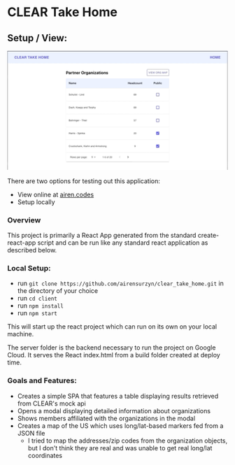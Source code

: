 # CLEAR Take Home

## Setup / View:

![](/.readme/clear_take_home_gif.gif)

There are two options for testing out this application:

- View online at [airen.codes](https://www.airen.codes)
- Setup locally

### Overview

This project is primarily a React App generated from the standard create-react-app script and can be run like any standard react application as described below.

### Local Setup:

- run `git clone https://github.com/airensurzyn/clear_take_home.git` in the directory of your choice
- run `cd client`
- run `npm install`
- run `npm start`

This will start up the react project which can run on its own on your local machine.

The server folder is the backend necessary to run the project on Google Cloud. It serves the React index.html from a build folder created at deploy time.

### Goals and Features:

- Creates a simple SPA that features a table displaying results retrieved from CLEAR's mock api
- Opens a modal displaying detailed information about organizations
- Shows members affiliated with the organizations in the modal
- Creates a map of the US which uses long/lat-based markers fed from a JSON file
  - I tried to map the addresses/zip codes from the organization objects, but I don't think they are real and was unable to get real long/lat coordinates
